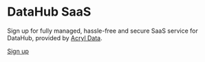 # DataHub SaaS

Sign up for fully managed, hassle-free and secure SaaS service for DataHub, provided by [Acryl Data](https://www.acryl.io/).

<p>
<a
    className="button button--primary button--lg"
    href="https://www.acryldata.io/datahub-beta" 
    target="_blank" >
    Sign up
</a>
</p>
